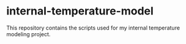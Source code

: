 # internal-temperature-model
This repository contains the scripts used for my internal temperature modeling project.
